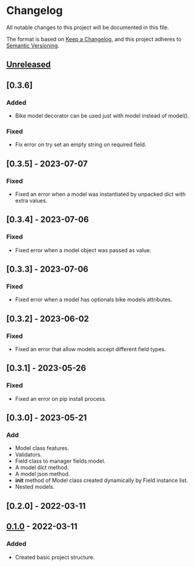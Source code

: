 # Changelog
All notable changes to this project will be documented in this file.

The format is based on [Keep a Changelog](https://keepachangelog.com/en/1.0.0/),
and this project adheres to [Semantic Versioning](https://semver.org/spec/v2.0.0.html).


## [Unreleased]

## [0.3.6]
### Added
- Bike model decorator can be used just with model instead of model().
### Fixed
- Fix error on try set an empty string on required field. 

## [0.3.5] - 2023-07-07
### Fixed
- Fixed an error when a model was instantiated by unpacked dict with extra values.


## [0.3.4] - 2023-07-06
### Fixed
- Fixed error when a model object was passed as value.


## [0.3.3] - 2023-07-06
### Fixed
- Fixed error when a model has optionals bike models attributes.


## [0.3.2] - 2023-06-02
### Fixed
- Fixed an error that allow models accept different field types.


## [0.3.1] - 2023-05-26
### Fixed
- Fixed an error on pip install process.


## [0.3.0] - 2023-05-21
### Add
- Model class features.
- Validators.
- Field class to manager fields model.
- A model dict method.
- A model json method.
- __init__ method of Model class created dynamically by Field instance list.
- Nested models.


## [0.2.0] - 2022-03-11


## [0.1.0] - 2022-03-11
### Added
- Created basic project structure.


[Unreleased]: https://github.com/manasseslima/bike/compare/v0.2.0...HEAD
[0.1.0]: https://github.com/manasseslima/bike/releases/tag/v0.1.0